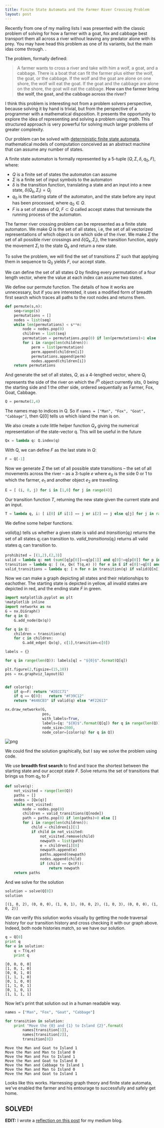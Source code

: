 ```yaml
---
title: Finite State Automata and the Farmer River Crossing Problem
layout: post
---
```


Recently from one of my mailing lists I was presented with the classic problem of solving for how a farmer with a goat, fox and cabbage best transport them all across a river without leaving any predator alone with its prey. You may have head this problem as one of its variants, but the main idas come through. .

The problem, formally defined:
> A farmer wants to cross a river and take with him a wolf, a goat, and a cabbage. There is a boat that can fit the farmer plus either the wolf, the goat, or the cabbage. If the wolf and the goat are alone on one shore, the wolf will eat the goat. If the goat and the cabbage are alone on the shore, the goat will eat the cabbage.
> **How can the farmer bring the wolf, the goat, and the cabbage across the river?**

I think this problem is interesting not from a problem solvers perspective, because solving it by hand is trivial,  but from the perspective of a programmer with a mathematical disposition.
It presents the opportunity to explore the idea of representing and solving a problem using math. This structured approach is very powerful for solving much larger problems of greater complexity.

Our problem can be solved with [deterministic finite state automata](https://en.wikipedia.org/wiki/Finite-state_machine), mathematical models of computation conceived as an abstract machine that can assume any number of states.

A finite state automaton is formally represented by a 5-tuple $(Q,\Sigma,\delta,q_0,F)$, where:

- $Q$ is a finite set of states the automaton can assume
- $\Sigma$ is a finite set of input symbols to the automaton
- $\delta$ is the transition function, translating a state and an input into a new state, $\delta(Q_k, \Sigma_i)=Q_j$
- $q_0$ is the starting state of the automaton, and the state before any input has been processed, where $q_0∈ Q$.
- $F$ is a set of states of $Q$,  $F\subset Q$ called accept states that terminate the running process of the automaton.

The farmer river crossing problem can be represented as a finite state automaton. We make $Q$ is the set of all states, i.e, the set of all vectorized representations of which object is on which side of the river. We make $\Sigma$ the set of all possible river crossings and $δ(Q_k, \Sigma_i)$, the transition function, apply the movement $\Sigma_i$ to the state $Q_k$ and return a new state.

To solve the problem, we will find the set of transitions $\Sigma'$ such that applying them in sequence to $Q_0$ yields $F$, our accept state.

We can define the set of all states $Q$ by finding every permutation of a four length vector, where the value at each index can assume two states.

We define our permute function. The details of how it works are unnecessary, but if you are interested, it uses a modified form of breadth first search which traces all paths to the root nodes and returns them.


```python
def permute(s,n):
    seq=range(s)
    permutations = []
    nodes = list(seq)
    while len(permutations) < s**n:
        node = nodes.pop(0)
        children = list(seq)
        permutation = permutations.pop(0) if len(permutations)>1 else []
        for i in range(len(children)):
            perm = list(permutation)
            perm.append(children[i])
            permutations.append(perm)
            nodes.append(children[i])
    return permutations
```

And generate the set of all states, $Q$, as a 4-lengthed vector, where $Q_i$ represents the side of the river on which the $i^{th}$ object currently sits, $0$ being the starting side and $1$ the other side, ordered sequentially as Farmer, Fox, Goat, Cabbage.


```python
Q = permute(2,4)
```

The names map to indices in Q. So if `names = ["Man", "Fox", "Goat", "Cabbage"]`, then Q[0] tells us which island the man is on.

We also create a cute little helper function $Q_x$ giving the numerical representation of the state-vector q. This will be useful in the future


```python
Qx = lambda q: Q.index(q)
```

With Q, we can define $F$ as the last state in $Q$:


```python
F = Q[-1]
```

Now we generate $Σ$ the set of all possible state transitions – the set of all movements across the river – as a 3-tuple $e$ where $e_0$ is the side $0$ or $1$ to which the farmer, $e_1$ and another object $e_2$ are travelling.


```python
E = [ (i, 0, j) for i in [1,0] for j in range(4)]
```

Our transition function $T$, returning the new state given the current state and an input.


```python
T = lambda q, i: [ i[0] if i[1] == j or i[2] == j else q[j] for j in range(len(q))]
```

We define some helper functions.

$valid(q_i)$ tells us whether a given state is valid and $transition(q_i)$ returns the set of all states $q_i$ can transition to. $valid\_transitions(q_i)$ returns all valid states $q_i$ can transition to.


```python
prohibited = [(1,2),(2,3)]
valid = lambda q: not (sum([q[p[0]]==q[p[1]] and q[0]!=q[p[0]] for p in prohibited]) > 0)
transition = lambda q: [ (e, Qx( T(q,e) )) for e in E if e[0]!=q[0] and e[0]!=q[e[2]]]
valid_transitions = lambda q: [ n for n in transition(q) if valid(Q[n[1]])  ]
```

Now we can make a graph depicting all states and their relationships to eachother. The starting state is depicted in yellow, all invalid states are depicted in red, and the ending state $F$ in green.


```python
import matplotlib.pyplot as plt
%matplotlib inline
import networkx as nx
G = nx.DiGraph()
for q in Q:
    G.add_node(Qx(q))

for q in Q:
    children = transition(q)
    for c in children:
        G.add_edge( Qx(q), c[1],transition=c[0])

labels = {}

for q in range(len(Q)): labels[q] = "${0}$".format(Q[q])

plt.figure(2,figsize=(15,10))
pos = nx.graphviz_layout(G)


def color(q):
    if q==F: return "#2ECC71"
    if q == Q[0]:   return "#F39C12"
    return "#446CB3" if valid(q) else "#F22613"

nx.draw_networkx(G,
                 pos,
                 with_labels=True,
                 labels={q: "${0}$".format(Q[q]) for q in range(len(Q))},
                 node_size=2000,
                 node_color=[color(q) for q in Q])


```


![png]({{site.url}}/images/Finite-Automata_files/Finite-Automata_16_0.png)


We could find the solution graphically, but I say we solve the problem using code.

We use **breadth first search** to find and trace the shortest between the starting state and our accept state $F$. Solve returns the set of transitions that brings us from $q_0$ to $F$


```python
def solve(q):
    not_visited = range(len(Q))
    paths = []
    nodes = [Qx(q)]
    while not_visited:
        node = nodes.pop(0)
        children = valid_transitions(Q[node])
        path = paths.pop(0) if len(paths)>0 else []
        for i in range(len(children)):
            child = children[i][1]
            if child in not_visited:
                not_visited.remove(child)
                newpath = list(path)
                e = children[i][0]
                newpath.append(e)
                paths.append(newpath)
                nodes.append(child)
                if (child == Qx(F)):
                    return newpath
    return paths
```

And we solve for the solution


```python
solution = solve(Q[0])
solution
```




    [(1, 0, 2), (0, 0, 0), (1, 0, 1), (0, 0, 2), (1, 0, 3), (0, 0, 0), (1, 0, 2)]



We can verify this solution works visually by getting the node traversal history for our transition history and cross checking it with our graph above. Indeed, both node histories match, so we have our solution.


```python
q = Q[0]
print q
for e in solution:
    q = T(q,e)
    print q

```

    [0, 0, 0, 0]
    [1, 0, 1, 0]
    [0, 0, 1, 0]
    [1, 1, 1, 0]
    [0, 1, 0, 0]
    [1, 1, 0, 1]
    [0, 1, 0, 1]
    [1, 1, 1, 1]


Now let's print that solution out in a human readable way.


```python
names = ["Man", "Fox", "Goat", "Cabbage"]

for transition in solution:
    print "Move the {0} and {1} to Island {2}".format(
        names[transition[1]],
        names[transition[2]],
        transition[0])

```

    Move the Man and Goat to Island 1
    Move the Man and Man to Island 0
    Move the Man and Fox to Island 1
    Move the Man and Goat to Island 0
    Move the Man and Cabbage to Island 1
    Move the Man and Man to Island 0
    Move the Man and Goat to Island 1


Looks like this works. Harnessing graph theory and finite state automata, we've enabled the farmer and his entourage to successfully and safely get home.

## SOLVED!

**EDIT:** I wrote a [reflection on this post](https://medium.com/@theideasmith/harnessing-graph-and-automata-theory-to-solve-the-farmer-river-problem-8c4a94743a9e#.90zf1gajt) for my medium blog.



```python

```
